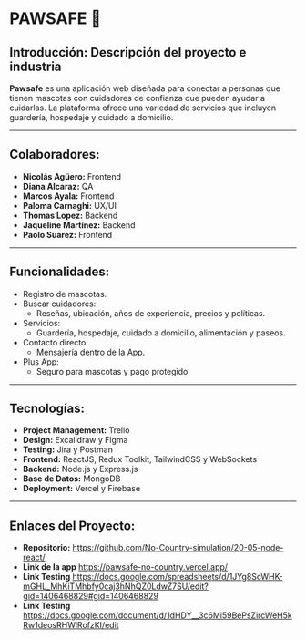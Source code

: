 # PAWSAFE 🐾

## Introducción: Descripción del proyecto e industria
**Pawsafe** es una aplicación web diseñada para conectar a personas que tienen mascotas con cuidadores de confianza que pueden ayudar a cuidarlas. La plataforma ofrece una variedad de servicios que incluyen guardería, hospedaje y cuidado a domicilio.

---

## Colaboradores:
- **Nicolás Agüero:** Frontend
- **Diana Alcaraz:** QA
- **Marcos Ayala:** Frontend
- **Paloma Carnaghi:** UX/UI
- **Thomas Lopez:** Backend
- **Jaqueline Martínez:** Backend
- **Paolo Suarez:** Frontend

---

## Funcionalidades:
- Registro de mascotas.
- Buscar cuidadores:
  - Reseñas, ubicación, años de experiencia, precios y políticas.
- Servicios:
  - Guardería, hospedaje, cuidado a domicilio, alimentación y paseos.
- Contacto directo:
  - Mensajería dentro de la App.
- Plus App:
  - Seguro para mascotas y pago protegido.

---

## Tecnologías:
- **Project Management:** Trello
- **Design:** Excalidraw y Figma
- **Testing:** Jira y Postman
- **Frontend:** ReactJS, Redux Toolkit, TailwindCSS y WebSockets
- **Backend:** Node.js y Express.js
- **Base de Datos:** MongoDB
- **Deployment:** Vercel y Firebase

---

## Enlaces del Proyecto:
- **Repositorio:** https://github.com/No-Country-simulation/20-05-node-react/
- **Link de la app** https://pawsafe-no-country.vercel.app/
- **Link Testing** https://docs.google.com/spreadsheets/d/1JYg8ScWHK-mGHL_MhKiTMhbfy0caj3hNhQZ0LdwZ7SU/edit?gid=1406468829#gid=1406468829
- **Link Testing** https://docs.google.com/document/d/1dHDY__3c6Mi59BePsZircWeH5kRw1deosRHWlRofzKI/edit
